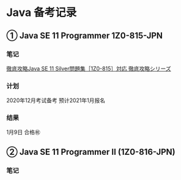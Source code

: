 # Java 备考记录

## ① Java SE 11 Programmer 1Z0-815-JPN

### 笔记

[徹底攻略Java SE 11 Silver問題集［1Z0-815］対応 徹底攻略シリーズ](https://www.amazon.co.jp/徹底攻略Java-SE-11-Silver問題集［1Z0-815］対応-徹底攻略シリーズ-ebook/dp/B07YWKWBBD/ref=sr_1_1?__mk_ja_JP=カタカナ&dchild=1&keywords=java+silver&qid=1609251309&sr=8-1)

### 计划

2020年12月考试备考 预计2021年1月报名

### 结果

1月9日 合格㊗️

## ② Java SE 11 Programmer II (1Z0-816-JPN) 

### 笔记